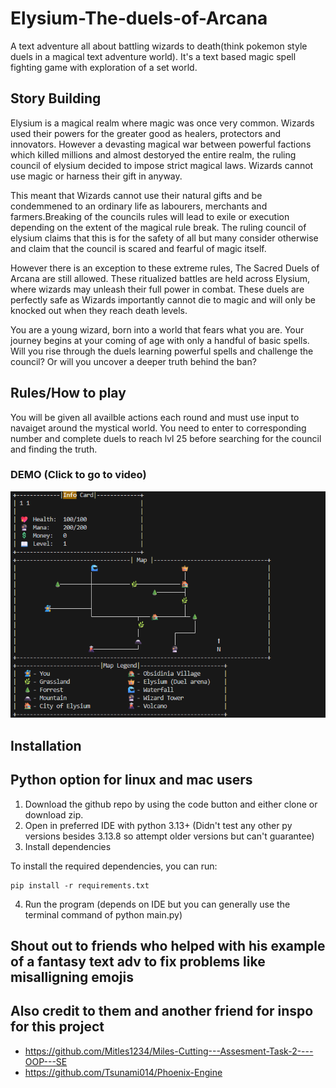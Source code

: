 # Elysium-The-duels-of-Arcana
A text adventure all about battling wizards to death(think pokemon style duels in a magical text adventure world). It's a text based magic spell fighting game with exploration of a set world. 

## Story Building
Elysium is a magical realm where magic was once very common. Wizards used their powers for the greater good as healers, protectors and innovators. However a devasting magical war between powerful factions which killed millions and almost destoryed the entire realm, the ruling council of elysium decided to impose strict magical laws. Wizards cannot use magic or harness their gift in anyway.

This meant that Wizards cannot use their natural gifts and be condemmened to an ordinary life as labourers, merchants and farmers.Breaking of the councils rules will lead to exile or execution depending on the extent of the magical rule break. The ruling council of elysium claims that this is for the safety of all but many consider otherwise and claim that the council is scared and fearful of magic itself.

However there is an exception to these extreme rules, The Sacred Duels of Arcana are still allowed. These ritualized battles are held across Elysium, where wizards may unleash their full power in combat. These duels are perfectly safe as Wizards importantly cannot die to magic and will only be knocked out when they reach death levels.

You are a young wizard, born into a world that fears what you are. Your journey begins at your coming of age with only a handful of basic spells. Will you rise through the duels learning powerful spells and challenge the council? Or will you uncover a deeper truth behind the ban?


## Rules/How to play
You will be given all availble actions each round and must use input to navaiget around the mystical world.
You need to enter to corresponding number and complete duels to reach lvl 25 before searching for the council and finding the truth.

### DEMO (Click to go to video)

[![Watch the demo](image.png)](https://hc-cdn.hel1.your-objectstorage.com/s/v3/8ab75db092f5cb367eca0c5d136476713f42ea62_2025-10-16_17-08-00.mp4)



## Installation

## Python option for linux and mac users
1. Download the github repo by using the code button and either clone or download zip. 
2. Open in preferred IDE with python 3.13+ (Didn't test any other py versions besides 3.13.8 so attempt older versions but can't guarantee)
3. Install dependencies

To install the required dependencies, you can run:

```
pip install -r requirements.txt
```
4. Run the program (depends on IDE but you can generally use the terminal command of python main.py)


## Shout out to friends who helped with his example of a fantasy text adv to fix problems like misalligning emojis
## Also credit to them and another friend for inspo for this project
- https://github.com/Mitles1234/Miles-Cutting---Assesment-Task-2----OOP---SE
- https://github.com/Tsunami014/Phoenix-Engine